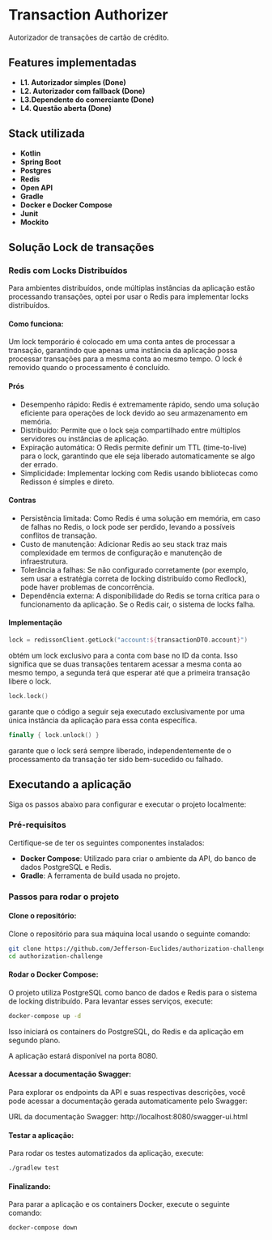
# Transaction Authorizer

Autorizador de transações de cartão de crédito.

## Features implementadas

- **L1. Autorizador simples (Done)**
- **L2. Autorizador com fallback (Done)**
- **L3.Dependente do comerciante (Done)**
- **L4. Questão aberta (Done)**
## Stack utilizada

- **Kotlin**
- **Spring Boot**
- **Postgres**
- **Redis**
- **Open API**
- **Gradle**
- **Docker e Docker Compose**
- **Junit**
- **Mockito**

## Solução Lock de transações

### Redis com Locks Distribuídos

Para ambientes distribuídos, onde múltiplas instâncias da aplicação estão processando transações, optei por usar o Redis para implementar locks distribuídos.

#### Como funciona:
Um lock temporário é colocado em uma conta antes de processar a transação, garantindo que apenas uma instância da aplicação possa processar transações para a mesma conta ao mesmo tempo.
O lock é removido quando o processamento é concluído.

#### Prós
- Desempenho rápido: Redis é extremamente rápido, sendo uma solução eficiente para operações de lock devido ao seu armazenamento em memória.
- Distribuído: Permite que o lock seja compartilhado entre múltiplos servidores ou instâncias de aplicação.
- Expiração automática: O Redis permite definir um TTL (time-to-live) para o lock, garantindo que ele seja liberado automaticamente se algo der errado.
- Simplicidade: Implementar locking com Redis usando bibliotecas como Redisson é simples e direto.

#### Contras
- Persistência limitada: Como Redis é uma solução em memória, em caso de falhas no Redis, o lock pode ser perdido, levando a possíveis conflitos de transação.
- Custo de manutenção: Adicionar Redis ao seu stack traz mais complexidade em termos de configuração e manutenção de infraestrutura.
- Tolerância a falhas: Se não configurado corretamente (por exemplo, sem usar a estratégia correta de locking distribuído como Redlock), pode haver problemas de concorrência.
- Dependência externa: A disponibilidade do Redis se torna crítica para o funcionamento da aplicação. Se o Redis cair, o sistema de locks falha.

#### Implementação

```kotlin
lock = redissonClient.getLock("account:${transactionDTO.account}")
``` 
obtém um lock exclusivo para a conta com base no ID da conta. Isso significa que se duas transações tentarem acessar a mesma conta ao mesmo tempo, a segunda terá que esperar até que a primeira transação libere o lock.

```kotlin
lock.lock()
``` 
garante que o código a seguir seja executado exclusivamente por uma única instância da aplicação para essa conta específica.

```kotlin
finally { lock.unlock() }
```
garante que o lock será sempre liberado, independentemente de o processamento da transação ter sido bem-sucedido ou falhado.
## Executando a aplicação

Siga os passos abaixo para configurar e executar o projeto localmente:

### Pré-requisitos
Certifique-se de ter os seguintes componentes instalados:

- **Docker Compose**: Utilizado para criar o ambiente da API, do banco de dados PostgreSQL e Redis.
- **Gradle**: A ferramenta de build usada no projeto.

### Passos para rodar o projeto

#### Clone o repositório:

Clone o repositório para sua máquina local usando o seguinte comando:

```bash
git clone https://github.com/Jefferson-Euclides/authorization-challenge.git
cd authorization-challenge
```

#### Rodar o Docker Compose:

O projeto utiliza PostgreSQL como banco de dados e Redis para o sistema de locking distribuído. Para levantar esses serviços, execute:

```bash
docker-compose up -d
```
Isso iniciará os containers do PostgreSQL, do Redis e da aplicação em segundo plano.

A aplicação estará disponível na porta 8080.

#### Acessar a documentação Swagger:

Para explorar os endpoints da API e suas respectivas descrições, você pode acessar a documentação gerada automaticamente pelo Swagger:

URL da documentação Swagger: http://localhost:8080/swagger-ui.html

#### Testar a aplicação:

Para rodar os testes automatizados da aplicação, execute:

```bash
./gradlew test
```

#### Finalizando:

Para parar a aplicação e os containers Docker, execute o seguinte comando:

```bash
docker-compose down
``` 

